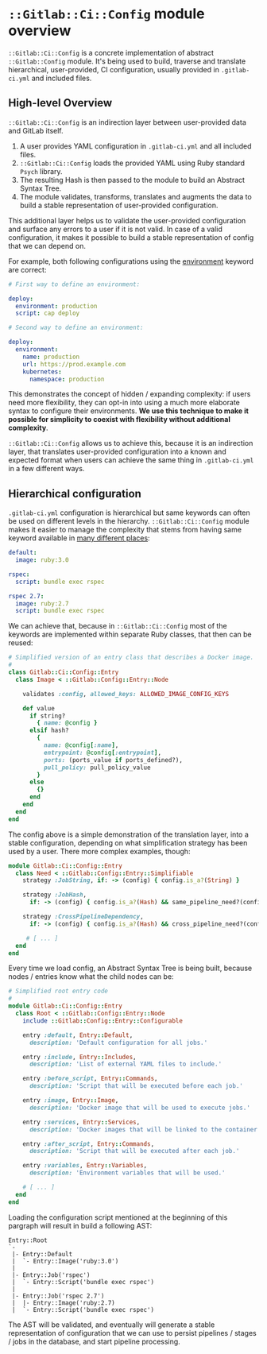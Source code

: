 # `::Gitlab::Ci::Config` module overview

`::Gitlab::Ci::Config` is a concrete implementation of abstract
`::Gitlab::Config` module. It's being used to build, traverse and translate
hierarchical, user-provided, CI configuration, usually provided in
`.gitlab-ci.yml` and included files.

## High-level Overview

`::Gitlab::Ci::Config` is an indirection layer between user-provided data and
GitLab itself.

1. A user provides YAML configuration in `.gitlab-ci.yml` and all included files.
1. `::Gitlab::Ci::Config` loads the provided YAML using Ruby standard `Psych` library.
1. The resulting Hash is then passed to the module to build an Abstract Syntax Tree.
1. The module validates, transforms, translates and augments the data to build
   a stable representation of user-provided configuration.

This additional layer helps us to validate the user-provided configuration and
surface any errors to a user if it is not valid. In case of a valid
configuration, it makes it possible to build a stable representation of
config that we can depend on.

For example, both following configurations using the
[environment](https://docs.gitlab.com/ee/ci/yaml/#environment)
keyword are correct:

```yaml
# First way to define an environment:

deploy:
  environment: production
  script: cap deploy

# Second way to define an environment:

deploy:
  environment:
    name: production
    url: https://prod.example.com
    kubernetes:
      namespace: production
```

This demonstrates the concept of hidden / expanding complexity: if users need
more flexibility, they can opt-in into using a much more elaborate syntax to
configure their environments. **We use this technique to make it possible for
simplicity to coexist with flexibility without additional complexity**.

`::Gitlab::Ci::Config` allows us to achieve this, because it is an indirection
layer, that translates user-provided configuration into a known and expected
format when users can achieve the same thing in `.gitlab-ci.yml` in a few
different ways.

## Hierarchical configuration

`.gitlab-ci.yml` configuration is hierarchical but same keywords can often be
used on different levels in the hierarchy. `::Gitlab::Ci::Config` module makes
it easier to manage the complexity that stems from having same keyword
available in [many different places](https://docs.gitlab.com/ee/ci/yaml/#default):

```yaml
default:
  image: ruby:3.0

rspec:
  script: bundle exec rspec

rspec 2.7:
  image: ruby:2.7
  script: bundle exec rspec
```

We can achieve that, because in `::Gitlab::Ci::Config` most of the keywords are
implemented within separate Ruby classes, that then can be reused:

```ruby
# Simplified version of an entry class that describes a Docker image.
#
class Gitlab::Ci::Config::Entry
  class Image < ::Gitlab::Config::Entry::Node

    validates :config, allowed_keys: ALLOWED_IMAGE_CONFIG_KEYS

    def value
      if string?
        { name: @config }
      elsif hash?
        {
          name: @config[:name],
          entrypoint: @config[:entrypoint],
          ports: (ports_value if ports_defined?),
          pull_policy: pull_policy_value
        }
      else
        {}
      end
    end
  end
end
```

The config above is a simple demonstration of the translation layer, into a
stable configuration, depending on what simplification strategy has been used
by a user. There more complex examples, though:

```ruby
module Gitlab::Ci::Config::Entry
  class Need < ::Gitlab::Config::Entry::Simplifiable
    strategy :JobString, if: -> (config) { config.is_a?(String) }

    strategy :JobHash,
      if: -> (config) { config.is_a?(Hash) && same_pipeline_need?(config) }

    strategy :CrossPipelineDependency,
      if: -> (config) { config.is_a?(Hash) && cross_pipeline_need?(config) }

     # [ ... ]
  end
end
```

Every time we load config, an Abstract Syntax Tree is being built, because
nodes / entries know what the child nodes can be:

```ruby
# Simplified root entry code
#
module Gitlab::Ci::Config::Entry
  class Root < ::Gitlab::Config::Entry::Node
    include ::Gitlab::Config::Entry::Configurable

    entry :default, Entry::Default,
      description: 'Default configuration for all jobs.'

    entry :include, Entry::Includes,
      description: 'List of external YAML files to include.'

    entry :before_script, Entry::Commands,
      description: 'Script that will be executed before each job.'

    entry :image, Entry::Image,
      description: 'Docker image that will be used to execute jobs.'

    entry :services, Entry::Services,
      description: 'Docker images that will be linked to the container.'

    entry :after_script, Entry::Commands,
      description: 'Script that will be executed after each job.'

    entry :variables, Entry::Variables,
      description: 'Environment variables that will be used.'

    # [ ... ]
  end
end
```

Loading the configuration script mentioned at the beginning of this pargraph
will result in build a following AST:

```
Entry::Root
`-
 |- Entry::Default
 |  `- Entry::Image('ruby:3.0')
 |
 |- Entry::Job('rspec')
 |  `- Entry::Script('bundle exec rspec')
 |
 |- Entry::Job('rspec 2.7')
 |  |- Entry::Image('ruby:2.7)
 |  `- Entry::Script('bundle exec rspec')
```

The AST will be validated, and eventually will generate a stable representation
of configuration that we can use to persist pipelines / stages / jobs in the
database, and start pipeline processing.
